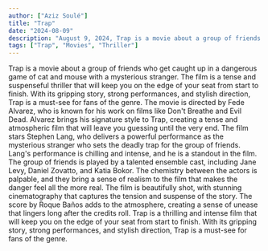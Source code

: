 ```yaml
---
author: ["Aziz Soulé"]
title: "Trap"
date: "2024-08-09"
description: "August 9, 2024, Trap is a movie about a group of friends who get caught up in a dangerous game of cat and mouse with a mysterious stranger. The film is a tense and suspenseful thriller that will keep you on the edge of your seat from start to finish. With its gripping story, strong performances, and stylish direction, Trap is a must-see for fans of the genre."
tags: ["Trap", "Movies", "Thriller"]
---
```


Trap is a movie about a group of friends who get caught up in a dangerous game of cat and mouse with a mysterious stranger. The film is a tense and suspenseful thriller that will keep you on the edge of your seat from start to finish. With its gripping story, strong performances, and stylish direction, Trap is a must-see for fans of the genre. 
 The movie is directed by Fede Alvarez, who is known for his work on films like Don't Breathe and Evil Dead. Alvarez brings his signature style to Trap, creating a tense and atmospheric film that will leave you guessing until the very end. The film stars Stephen Lang, who delivers a powerful performance as the mysterious stranger who sets the deadly trap for the group of friends. Lang's performance is chilling and intense, and he is a standout in the film. 
 The group of friends is played by a talented ensemble cast, including Jane Levy, Daniel Zovatto, and Katia Bokor. The chemistry between the actors is palpable, and they bring a sense of realism to the film that makes the danger feel all the more real. The film is beautifully shot, with stunning cinematography that captures the tension and suspense of the story. The score by Roque Baños adds to the atmosphere, creating a sense of unease that lingers long after the credits roll. 
 Trap is a thrilling and intense film that will keep you on the edge of your seat from start to finish. With its gripping story, strong performances, and stylish direction, Trap is a must-see for fans of the genre.